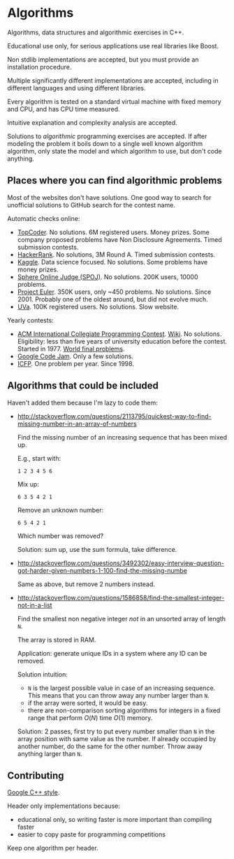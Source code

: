 # Algorithms

Algorithms, data structures and algorithmic exercises in C++.

Educational use only, for serious applications use real libraries like Boost.

Non stdlib implementations are accepted, but you must provide an installation procedure.

Multiple significantly different implementations are accepted, including in different languages and using different libraries.

Every algorithm is tested on a standard virtual machine with fixed memory and CPU, and has CPU time measured.

Intuitive explanation and complexity analysis are accepted.

Solutions to *algorithmic* programming exercises are accepted. If after modeling the problem it boils down to a single well known algorithm algorithm, only state the model and which algorithm to use, but don't code anything.

## Places where you can find algorithmic problems

Most of the websites don't have solutions. One good way to search for unofficial solutions to GitHub search for the contest name.

Automatic checks online:

- [TopCoder](http://www.topcoder.com/active-challenges/develop). No solutions. 6M registered users. Money prizes. Some company proposed problems have Non Disclosure Agreements. Timed submission contests.
- [HackerRank](https://www.hackerrank.com/categories/fp/intro). No solutions, 3M Round A. Timed submission contests.
- [Kaggle](https://www.kaggle.com/competitions). Data science focused. No solutions. Some problems have money prizes.
- [Sphere Online Judge (SPOJ)](http://www.spoj.com/problems/classical/all/).  No solutions. 200K users, 10000 problems.
- [Project Euler](http://projecteuler.net/problems). 350K users, only ~450 problems. No solutions. Since 2001. Probably one of the oldest around, but did not evolve much.
- [UVa](http://uva.onlinejudge.org/index.php?option=com_onlinejudge&Itemid=8&category=1). 100K registered users. No solutions. Slow website.

Yearly contests:

- [ACM International Collegiate Programming Contest](http://icpc.baylor.edu/). [Wiki](en.wikipedia.org/wiki/ACM_International_Collegiate_Programming_Contest).  No solutions. Eligibility: less than five years of university education before the contest. Started in 1977. [World final problems](http://icpc.baylor.edu/worldfinals/problems).
- [Google Code Jam](http://code.google.com/codejam/contests.html). Only a few solutions.
- [ICFP](http://en.wikipedia.org/wiki/ICFP_Programming_Contest). One problem per year. Since 1998.

## Algorithms that could be included

Haven't added them because I'm lazy to code them:

-   <http://stackoverflow.com/questions/2113795/quickest-way-to-find-missing-number-in-an-array-of-numbers>

    Find the missing number of an increasing sequence that has been mixed up.

    E.g., start with:

        1 2 3 4 5 6

    Mix up:

        6 3 5 4 2 1

    Remove an unknown number:

        6 5 4 2 1

    Which number was removed?

    Solution: sum up, use the sum formula, take difference.

-   <http://stackoverflow.com/questions/3492302/easy-interview-question-got-harder-given-numbers-1-100-find-the-missing-numbe>

    Same as above, but remove 2 numbers instead.

-   <http://stackoverflow.com/questions/1586858/find-the-smallest-integer-not-in-a-list>

    Find the smallest non negative integer *not* in an unsorted array of length `N`.

    The array is stored in RAM.

    Application: generate unique IDs in a system where any ID can be removed.

    Solution intuition:

    - `N` is the largest possible value in case of an increasing sequence. This means that you can throw away any number larger than `N`.
    - if the array were sorted, it would be easy.
    - there are non-comparison sorting algorithms for integers in a fixed range that perform $O(N)$ time $O(1)$ memory.

    Solution: 2 passes, first try to put every number smaller than `N` in the array position with same value as the number. If already occupied by another number, do the same for the other number. Throw away anything larger than `N`.

## Contributing

[Google C++ style](http://google-styleguide.googlecode.com/svn/trunk/cppguide.xml).

Header only implementations because:

- educational only, so writing faster is more important than compiling faster
- easier to copy paste for programming competitions

Keep one algorithm per header.
